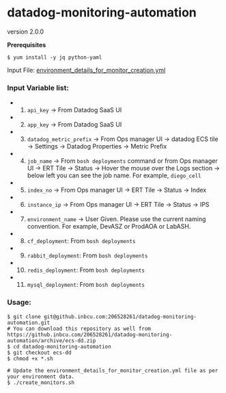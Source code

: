 # datadog-monitoring-automation
version 2.0.0

**Prerequisites**
```
$ yum install -y jq python-yaml
```

Input File: [environment_details_for_monitor_creation.yml](https://github.inbcu.com/206528261/datadog-monitoring-automation/blob/ecs-dd/environment_details_for_monitor_creation.yml)

### Input Variable list:

* 1. `api_key` -> From Datadog SaaS UI
* 2. `app_key` -> From Datadog SaaS UI
* 3. `datadog_metric_prefix` -> From Ops manager UI -> datadog ECS tile -> Settings -> Datadog Properties -> Metric Prefix
* 4. `job_name` -> From `bosh deployments` command or from Ops manager UI -> ERT Tile -> Status -> Hover the mouse over the Logs section -> below left you can see the job name. For example, `diego_cell`
* 5. `index_no` -> From Ops manager UI -> ERT Tile -> Status -> Index
* 6. `instance_ip` -> From Ops manager UI -> ERT Tile -> Status -> IPS
* 7. `environment_name` -> User Given. Please use  the current naming convention. For example, DevASZ or ProdAOA or LabASH.
* 8. `cf_deployment`:  From `bosh deployments`
* 9. `rabbit_deployment`:  From `bosh deployments`
* 10. `redis_deployment`:  From `bosh deployments`
* 11. `mysql_deployment`:  From `bosh deployments`

### Usage:
```
$ git clone git@github.inbcu.com:206528261/datadog-monitoring-automation.git
# You can download this repository as well from https://github.inbcu.com/206528261/datadog-monitoring-automation/archive/ecs-dd.zip
$ cd datadog-monitoring-automation
$ git checkout ecs-dd
$ chmod +x *.sh

# Update the environment_details_for_monitor_creation.yml file as per your environment data.
$ ./create_monitors.sh
```
